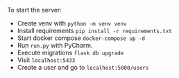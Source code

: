 To start the server:

- Create venv with `python -m venv venv`
- Install requirements `pip install -r requirements.txt`
- Start docker compose `docker-compose up -d`
- Run `run.py` with PyCharm.
- Execute migrations `flask db upgrade`
- Visit `localhost:5433`
- Create a user and go to `localhost:5000/users`
